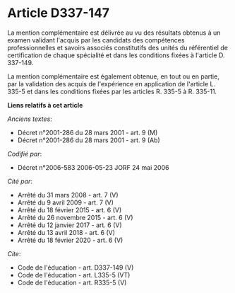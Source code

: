 # Article D337-147

La mention complémentaire est délivrée au vu des résultats obtenus à un examen validant l'acquis par les candidats des
compétences professionnelles et savoirs associés constitutifs des unités du référentiel de certification de chaque spécialité
et dans les conditions fixées à l'article D. 337-149. 

La mention complémentaire est également obtenue, en tout ou en partie, par la validation des acquis de l'expérience en
application de l'article L. 335-5 et dans les conditions fixées par les articles R. 335-5 à R. 335-11.

**Liens relatifs à cet article**

_Anciens textes_:

  - Décret n°2001-286 du 28 mars 2001 - art. 9 (M)
  - Décret n°2001-286 du 28 mars 2001 - art. 9 (Ab)

_Codifié par_:

  - Décret n°2006-583 2006-05-23 JORF 24 mai 2006

_Cité par_:

  - Arrêté du 31 mars 2008 - art. 7 (V)
  - Arrêté du 9 avril 2009 - art. 7 (V)
  - Arrêté du 18 février 2015 - art. 6 (V)
  - Arrêté du 26 novembre 2015 - art. 6 (V)
  - Arrêté du 12 janvier 2017 - art. 6 (V)
  - Arrêté du 13 avril 2018 - art. 6 (V)
  - Arrêté du 18 février 2020 - art. 6 (V)

_Cite_:

  - Code de l'éducation - art. D337-149 (V)
  - Code de l'éducation - art. L335-5 (VT)
  - Code de l'éducation - art. R335-5 (V)
